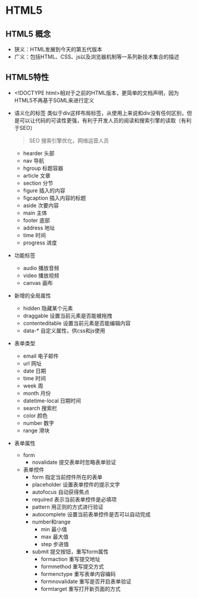 # HTML5

## HTML5 概念

* 狭义：HTML发展到今天的第五代版本
* 广义：包括HTML、CSS、js以及浏览器机制等一系列新技术集合的描述

## HTML5特性

* \<!DOCTYPE html>相对于之前的HTML版本，更简单的文档声明，因为HTML5不再基于SGML来进行定义

* 语义化的标签  类似于div这样布局标签，从使用上来说和div没有任何区别，但是可以让代码的可读性更强，有利于开发人员的阅读和搜索引擎的读取（有利于SEO）

  > SEO  搜索引擎优化，网络运营人员

  * hearder  头部
  * nav  导航
  * hgroup  标题容器
  * article  文章
  * section  分节
  * figure  插入的内容
  * figcaption  插入内容的标题
  * aside  次要内容
  * main  主体
  * footer  底部
  * address  地址
  * time   时间
  * progress  进度

* 功能标签

  * audio  播放音频
  * video  播放视频
  * canvas  画布

* 新增的全局属性

  * hidden  隐藏某个元素
  * draggable  设置当前元素是否能被拖拽
  * contenteditable   设置当前元素是否能编辑内容
  * data-*  自定义属性，供css和js使用

* 表单类型

  * email   电子邮件
  * url   网址
  * date  日期
  * time   时间
  * week  周
  * month  月份
  * datetime-local   日期时间
  * search  搜索栏
  * color   颜色
  * number  数字
  * range  滑块

* 表单属性

  * form 
    * novalidate  提交表单时忽略表单验证
  * 表单控件
    * form  指定当前控件所在的表单
    * placeholder  设置表单控件的提示文字
    * autofocus  自动获得焦点
    * required  表示当前表单控件是必填项
    * pattern   用正则的方式进行验证
    * autocomplete  设置当前表单控件是否可以自动完成
    * number和range
      * min  最小值
      * max  最大值
      * step  步进值
    * submit 提交按钮，重写form属性
      * formaction   重写提交地址
      * formmethod   重写提交方式
      * formenctype  重写表单内容编码
      * formnovalidate  重写是否开启表单验证
      * formtarget  重写打开新页面的方式